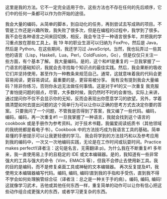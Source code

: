 这里是我的方法。它不一定完全适用于你，这些方法也不存在任何的先后顺序，它们中的任何一条都可以作为你开始的途径。

我会大量的编码，从简单的脚本，到自动化的任务，再到尝试去写成熟的项目。不管是工作还是兴趣所致，我失败了很多次，但是在编程的过程中，我学到了很多。
我不会在各种语言之间来回切换，相反，我会专注于一种语言很多年，并把我的学习重点放在那些工具上。我 19 年的职业生涯可以归纳为 FoxPro，然后是 Java，然后是 Python。在这些期间，我还学习过 JavaScript。当然，我也玩弄过一些其他的语言（Lisp，Haskell，Lua，Perl，ColdFusion，Go），但是仅仅只关注一些方面，有个基本了解。
我大量编码。是的，这个和#1是重复的
一旦我掌握了一门语言的基础知识，我就会去寻找每个知识点的最佳实践。然后，我会果断的吸收它们并坚持使用，甚至作为一种教条来规范自己。通常，这就意味着我的代码会更容易阅读，更容易调试，最重要的是，更容易被分享。
我有没有提到我会大量编码？除非你练习，否则你永远无法做任何事情。这是对于#1的又一次重复
我克服了害怕提问题的弱点，尽管，大多数时候，我仍然时不时的会害怕。实际上来讲，通过提问你不仅不会显示你的无知，反而会表现出你愿意学习的欲望。另外，学着搞清楚如何去提出问题的这个简单行为可以让你以正确的思考方式去决定你要的答案。
只要我问了一个问题，不管我是否得到了答案，我又编了一些代码。编码，编码，编码，再一次重复#1
一旦我掌握了一种语言，我就会找到这个语言的 cookbook 或是手册作为参考资料。对于技术书籍，我偏爱阅读纸质书（其他领域的我统统都是看电子书）。Cookbook 中的方法技巧成为我语言工具的基础。简单易懂的手册提示可以让我更轻便的学习。
我会将学到的方法技巧和以及参考应用到我的编码中，一次又一次地编码实践，无论是在工作时间或玩耍时间。Practice makes perfect!(译者注：这句是名言，无需翻译:p)。为什么我在不断重复#1
多年来，我一直使用易上手的且稳定的 IDE 或文本编辑器。是的，我知道有一些非常强大的工具与强大的命令（Vim，EMACS 等），但我不会停止去使用新工具。我的目的是编码，而不是修复桌面工具或神秘的文本编辑器。
再次反复提及#1，我使用文本编辑器编写代码。编码, 编码, 编码!直到我的手指和手受伤，直到我不得不学会如何处理腕管综合征（译者注：总之是一种关于手的病）。编码, 编码, 编码!这就像学习武术，吉他或其他任何东西一样，重复简单的动作可以让你有信心把这些动作组合成更强大的东西，或者学习更复杂的东西。
